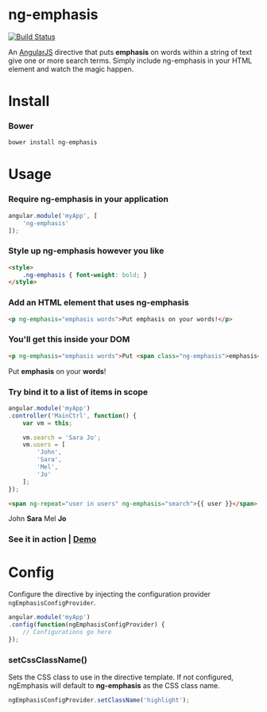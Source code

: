# ng-emphasis

[![Build Status](https://travis-ci.org/lydongray/ng-emphasis.svg?branch=master)](https://travis-ci.org/lydongray/ng-emphasis)

An [AngularJS](https://github.com/angular/angular.js) directive that puts **emphasis** on words within a string of text give one or more search terms. Simply include ng-emphasis in your HTML element and watch the magic happen.

Install
=======

### Bower

```bash
bower install ng-emphasis
```

[//]: # (Todo: add npm, nuget, cdnjs and jsDeliver options)

Usage
=====

### Require ng-emphasis in your application

```javascript
angular.module('myApp', [
    'ng-emphasis'
]);
```

### Style up ng-emphasis however you like
```html
<style>
    .ng-emphasis { font-weight: bold; }
</style>
```

### Add an HTML element that uses ng-emphasis
```html
<p ng-emphasis="emphasis words">Put emphasis on your words!</p>
```

### You'll get this inside your DOM
```html
<p ng-emphasis="emphasis words">Put <span class="ng-emphasis">emphasis</span> on your <span class="ng-emphasis">words</span>!</p>
```
Put **emphasis** on your **words**!

### Try bind it to a list of items in scope

```javascript
angular.module('myApp')
.controller('MainCtrl', function() {
    var vm = this;

    vm.search = 'Sara Jo';
    vm.users = [
        'John',
        'Sara',
        'Mel',
        'Jo'
    ];
});
```
```html
<span ng-repeat="user in users" ng-emphasis="search">{{ user }}</span> 
```
John
**Sara**
Mel
**Jo**

### See it in action | [Demo](http://plnkr.co/edit/vuHu4Ps1f4p4Si5MCOm9?p=preview)

Config
=====

Configure the directive by injecting the configuration provider `ngEmphasisConfigProvider`.

```javascript
angular.module('myApp')
.config(function(ngEmphasisConfigProvider) {
    // Configurations go here
});
```

### setCssClassName()
Sets the CSS class to use in the directive template. If not configured, ngEmphasis will default to **ng-emphasis** as the CSS class name.

```javascript
ngEmphasisConfigProvider.setClassName('highlight');
```
